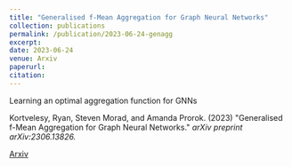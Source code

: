 ```yaml
---
title: "Generalised f-Mean Aggregation for Graph Neural Networks"
collection: publications
permalink: /publication/2023-06-24-genagg
excerpt: 
date: 2023-06-24
venue: Arxiv
paperurl: 
citation: 
---
```


Learning an optimal aggregation function for GNNs

Kortvelesy, Ryan, Steven Morad, and Amanda Prorok. (2023) "Generalised f-Mean Aggregation for Graph Neural Networks." _arXiv preprint arXiv:2306.13826._

[Arxiv](https://arxiv.org/abs/2306.13826)